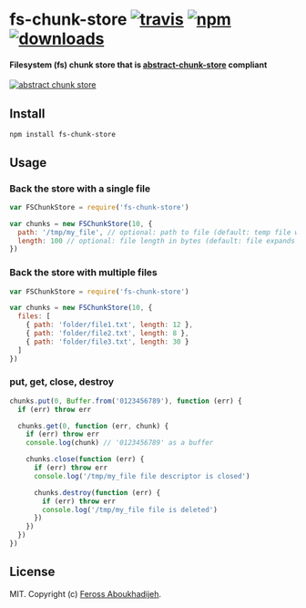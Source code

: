 # fs-chunk-store [![travis][travis-image]][travis-url] [![npm][npm-image]][npm-url] [![downloads][downloads-image]][downloads-url]

[travis-image]: https://img.shields.io/travis/feross/fs-chunk-store/master.svg
[travis-url]: https://travis-ci.org/feross/fs-chunk-store
[npm-image]: https://img.shields.io/npm/v/fs-chunk-store.svg
[npm-url]: https://npmjs.org/package/fs-chunk-store
[downloads-image]: https://img.shields.io/npm/dm/fs-chunk-store.svg
[downloads-url]: https://npmjs.org/package/fs-chunk-store

#### Filesystem (fs) chunk store that is [abstract-chunk-store](https://github.com/mafintosh/abstract-chunk-store) compliant

[![abstract chunk store](https://cdn.rawgit.com/mafintosh/abstract-chunk-store/master/badge.svg)](https://github.com/mafintosh/abstract-chunk-store)

## Install

```
npm install fs-chunk-store
```

## Usage

### Back the store with a single file

``` js
var FSChunkStore = require('fs-chunk-store')

var chunks = new FSChunkStore(10, {
  path: '/tmp/my_file', // optional: path to file (default: temp file will be used)
  length: 100 // optional: file length in bytes (default: file expands based on `put`s)
})
```

### Back the store with multiple files

``` js
var FSChunkStore = require('fs-chunk-store')

var chunks = new FSChunkStore(10, {
  files: [
    { path: 'folder/file1.txt', length: 12 },
    { path: 'folder/file2.txt', length: 8 },
    { path: 'folder/file3.txt', length: 30 }
  ]
})
```

### put, get, close, destroy

```js
chunks.put(0, Buffer.from('0123456789'), function (err) {
  if (err) throw err

  chunks.get(0, function (err, chunk) {
    if (err) throw err
    console.log(chunk) // '0123456789' as a buffer

    chunks.close(function (err) {
      if (err) throw err
      console.log('/tmp/my_file file descriptor is closed')

      chunks.destroy(function (err) {
        if (err) throw err
        console.log('/tmp/my_file file is deleted')
      })
    })
  })
})
```

## License

MIT. Copyright (c) [Feross Aboukhadijeh](http://feross.org).
